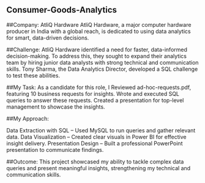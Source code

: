## Consumer-Goods-Analytics

##Company: AtliQ Hardware
AtliQ Hardware, a major computer hardware producer in India with a global reach, is dedicated to using data analytics for smart, data-driven decisions.

##Challenge:
AtliQ Hardware identified a need for faster, data-informed decision-making. To address this, they sought to expand their analytics team by hiring junior data analysts with strong technical and communication skills. Tony Sharma, the Data Analytics Director, developed a SQL challenge to test these abilities.

##My Task:
As a candidate for this role, I Reviewed ad-hoc-requests.pdf, featuring 10 business requests for insights.
Wrote and executed SQL queries to answer these requests.
Created a presentation for top-level management to showcase the insights.

##My Approach:

Data Extraction with SQL – Used MySQL to run queries and gather relevant data.
Data Visualization – Created clear visuals in Power BI for effective insight delivery.
Presentation Design – Built a professional PowerPoint presentation to communicate findings.

##Outcome:
This project showcased my ability to tackle complex data queries and present meaningful insights, strengthening my technical and communication skills.
